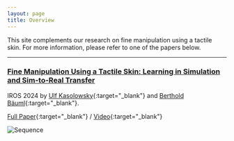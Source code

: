 ```yaml
---
layout: page
title: Overview
---
```

This site complements our research on fine manipulation using a tactile skin. 
For more information, please refer to one of the papers below.

---

### [Fine Manipulation Using a Tactile Skin: Learning in Simulation and Sim-to-Real Transfer](_pages/iros24.md)
IROS 2024 by
[Ulf Kasolowsky](https://www.linkedin.com/in/kasolowsky/){:target="_blank"} and 
[Berthold Bäuml](https://scholar.google.com/citations?user=fjvpDsEAAAAJ){:target="_blank"}.

[Full Paper](https://arxiv.org/abs/2409.12735){:target="_blank"} / [Video](https://www.youtube.com/watch?v=piERixGJGBU){:target="_blank"}

![Sequence](/skin/assets/imgs/iros24/front.png)
